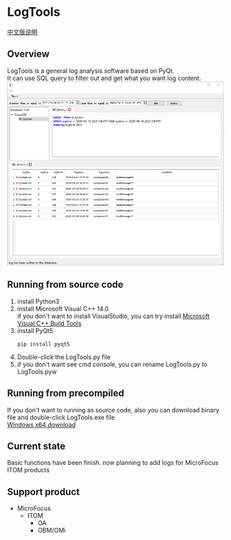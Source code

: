 # LogTools
[中文版说明](https://github.com/XOB-CN/LogTools/blob/master/README_CN.md)
## Overview
LogTools is a general log analysis software based on PyQt.  
It can use SQL query to filter out and get what you want log content.  
![MainGUI](https://github.com/XOB-CN/LogTools/raw/master/guide/picture/Main_GUI.png)  

## Running from source code
1. install Python3  
2. install Microsoft Visual C++ 14.0  
   if you don't want to install VisualStudio, you can try install 
   [Microsoft Visual C++ Build Tools](https://www.microsoft.com/en-us/download/details.aspx?id=48159)
3. install PyQt5
    ```commandline
    pip install pyqt5 
    ```
4. Double-click the LogTools.py file
5. if you don't want see cmd console, you can rename LogTools.py to LogTools.pyw

## **Running from precompiled**
If you don't want to running as source code, also you can download binary file and double-click LogTools.exe file  
[Windows x64 download](https://github.com/XOB-CN/LogTools/releases)

## Current state
Basic functions have been finish. now planning to add logs for MicroFocus ITOM products

## Support product
* MicroFocus
  * ITOM
    * OA
    * OBM/OMi